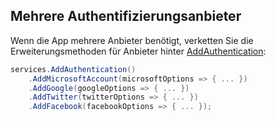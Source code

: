 ## <a name="multiple-authentication-providers"></a>Mehrere Authentifizierungsanbieter

Wenn die App mehrere Anbieter benötigt, verketten Sie die Erweiterungsmethoden für Anbieter hinter [AddAuthentication](/dotnet/api/microsoft.extensions.dependencyinjection.authenticationservicecollectionextensions.addauthentication):

```csharp
services.AddAuthentication()
    .AddMicrosoftAccount(microsoftOptions => { ... })
    .AddGoogle(googleOptions => { ... })
    .AddTwitter(twitterOptions => { ... })
    .AddFacebook(facebookOptions => { ... });
```
